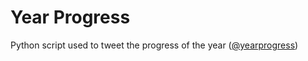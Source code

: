 # Year Progress
Python script used to tweet the progress of the year ([@yearprogress](https://twitter.com/yearprogress))
